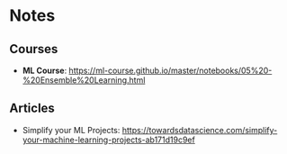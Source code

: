 # Notes

## Courses
* __ML Course__: https://ml-course.github.io/master/notebooks/05%20-%20Ensemble%20Learning.html

## Articles
* Simplify your ML Projects: https://towardsdatascience.com/simplify-your-machine-learning-projects-ab171d19c9ef

